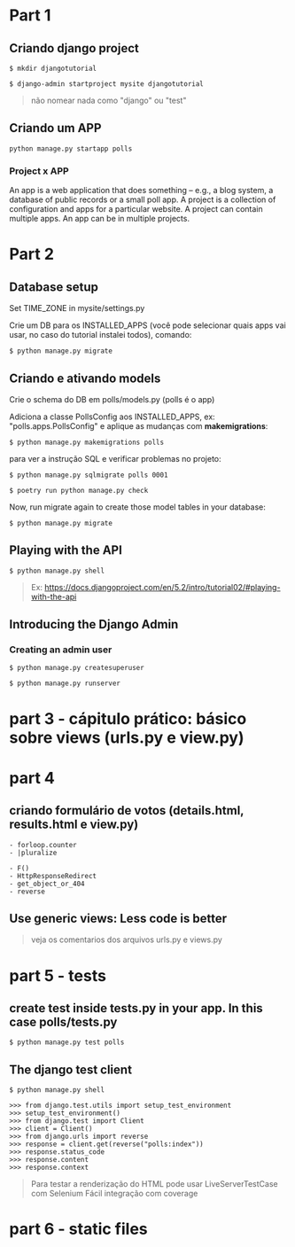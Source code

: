 # Part 1 

## Criando django project

    $ mkdir djangotutorial

    $ django-admin startproject mysite djangotutorial

> não nomear nada como "django" ou "test"


## Criando um APP

    python manage.py startapp polls


### Project x APP 

An app is a web application that does something – e.g., a blog system, a database of public records or a small poll app. A project is a collection of configuration and apps for a particular website. A project can contain multiple apps. An app can be in multiple projects.


# Part 2


## Database setup

Set TIME_ZONE in mysite/settings.py 

Crie um DB para os INSTALLED_APPS (você pode selecionar quais apps vai usar, no caso do tutorial instalei todos), comando:

    $ python manage.py migrate


## Criando e ativando models

Crie o schema do DB em polls/models.py (polls é o app)

Adiciona a classe PollsConfig aos INSTALLED_APPS, ex: "polls.apps.PollsConfig" e aplique as mudanças com **makemigrations**:

    $ python manage.py makemigrations polls

para ver a instrução SQL e verificar problemas no projeto:

    $ python manage.py sqlmigrate polls 0001

    $ poetry run python manage.py check 

Now, run migrate again to create those model tables in your database:

    $ python manage.py migrate


## Playing with the API

    $ python manage.py shell

> Ex: https://docs.djangoproject.com/en/5.2/intro/tutorial02/#playing-with-the-api


## Introducing the Django Admin

### Creating an admin user

    $ python manage.py createsuperuser

    $ python manage.py runserver


# part 3 - cápitulo prático: básico sobre views (urls.py e view.py)


# part 4


## criando formulário de votos (details.html, results.html e view.py)

    - forloop.counter
    - |pluralize

    - F()
    - HttpResponseRedirect
    - get_object_or_404
    - reverse


## Use generic views: Less code is better

> veja os comentarios dos arquivos urls.py e views.py


# part 5 - tests

## create test inside tests.py in your app. In this case polls/tests.py

    $ python manage.py test polls

## The django test client

    $ python manage.py shell

    >>> from django.test.utils import setup_test_environment
    >>> setup_test_environment()
    >>> from django.test import Client
    >>> client = Client()
    >>> from django.urls import reverse
    >>> response = client.get(reverse("polls:index"))
    >>> response.status_code
    >>> response.content
    >>> response.context

> Para testar a renderização do HTML pode usar LiveServerTestCase com Selenium
> Fácil integração com coverage

# part 6 - static files

